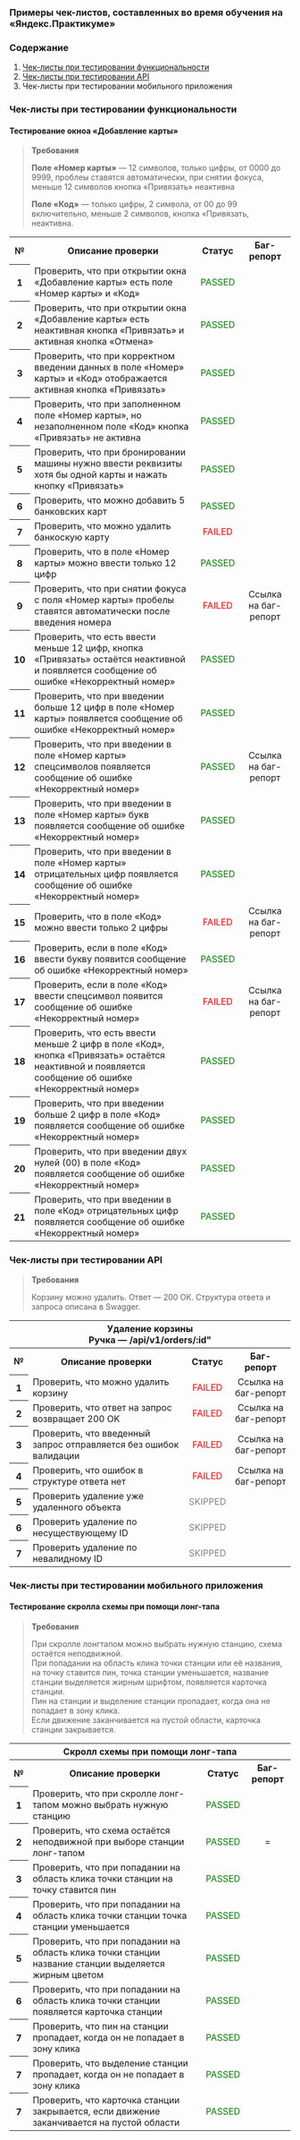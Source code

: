 ### Примеры чек-листов, составленных во время обучения на  «Яндекс.Практикуме»

### Содержание
1. [Чек-листы при тестировании функциональности](https://github.com/everyrubb/portfolio_QA/blob/main/check_list.md#-чек-листы-при-тестировании-функциональности-)
2. [Чек-листы при тестировании API](https://github.com/everyrubb/portfolio_QA/blob/main/check_list.md#-чек-листы-при-тестировании-api-)
3. Чек-листы при тестировании мобильного приложения

<h3> Чек-листы при тестировании функциональности </h3> 

#### Тестирование окноа «Добавление карты» 

> **Требования**  
> 
>
> **Поле «Номер карты»** — 12 символов, только цифры, от 0000 до 9999, проблеы ставятся автоматически, при снятии фокуса, меньше 12 символов кнопка «Привязать» неактивна
> 
> **Поле «Код»** — только цифры, 2 символа, от 00 до 99 включительно, меньше 2 символов, кнопка «Привязать, неактивна.  


<table> 
<tr>
	    <th>№ </th>
	    <th>Описание проверки</th>
        <th>Статус</th>
        <th>Баг-репорт</th>
</tr >
	<tr >
	    <th valign="middle" align="center" rowspan="1"> 1 </th>
	    <td> Проверить, что при открытии окна «Добавление карты» есть поле «Номер карты» и «Код» </td>
        <td valign="middle" align="center" > <span style="color:green"> PASSED </span> </td>
        <td valign="middle" align="center"> </td>
    <tr >
	    <th valign="middle" align="center" rowspan="1"> 2 </th>
	    <td> Проверить, что при открытии окна «Добавление карты» есть неактивная кнопка «Привязать» и активная кнопка «Отмена» </td>
        <td valign="middle" align="center" > <span style="color:green"> PASSED </span> </td>
        <td valign="middle" align="center"> </td>
    </tr>
    <tr >
	    <th valign="middle" align="center" rowspan="1"> 3 </th>
	    <td> Проверить, что при корректном введении данных в поле «Номер» карты» и «Код» отображается активная кнопка «Привязать» </td>
	    <td valign="middle" align="center" > <span style="color:green"> PASSED </span> </td>
        <td valign="middle" align="center"> </td>
    </tr>
    <tr >
	    <th valign="middle" align="center" rowspan="1"> 4 </th>
	    <td> Проверить, что при заполненном поле «Номер карты», но незаполненном поле «Код» кнопка «Привязать» не активна
        <td valign="middle" align="center" > <span style="color:green"> PASSED </span> </td>
        <td valign="middle" align="center"> </td>
    </td>
    <tr >
	    <th valign="middle" align="center" rowspan="1"> 5 </th>
	    <td> Проверить, что при бронировании машины нужно ввести реквизиты хотя бы одной карты и нажать кнопку «Привязать»
        <td valign="middle" align="center" > <span style="color:green"> PASSED </span> </td>
        <td valign="middle" align="center"> </td>
    </td>
    <tr >
	    <th valign="middle" align="center" rowspan="1"> 6 </th>
	    <td> Проверить, что можно добавить 5 банковских карт 
        <td valign="middle" align="center" > <span style="color:green"> PASSED </span> </td>
        <td valign="middle" align="center"> </td>
    </td>
    <tr >
	    <th valign="middle" align="center" rowspan="1"> 7 </th>
	    <td> Проверить, что можно удалить банкоскую карту
        <td valign="middle" align="center" > <span style="color:red"> FAILED </span> </td>
        <td valign="middle" align="center"> </td>
    </td>
    <tr>
	    <th valign="middle" align="center" rowspan="1"> 8 </th>
	    <td> Проверить, что в поле «Номер карты» можно ввести только 12 цифр
        <td valign="middle" align="center" > <span style="color:green"> PASSED </span> </td>
        <td valign="middle" align="center"> </td>
    </td>
    <tr >
	    <th valign="middle" align="center" rowspan="1"> 9 </th>
	    <td> Проверить, что при снятии фокуса с поля «Номер карты» пробелы ставятся автоматически после введения номера
        <td valign="middle" align="center" > <span style="color:red"> FAILED </span> </td>
        <td valign="middle" align="center"> Cсылка на баг-репорт </td>
    </td>
    <tr >
	    <th valign="middle" align="center" rowspan="1"> 10 </th>
	    <td> Проверить, что есть ввести меньше 12 цифр, кнопка «Привязать» остаётся неактивной и появляется сообщение об ошибке «Некорректный номер»
        <td valign="middle" align="center" > <span style="color:green"> PASSED </span> </td>
        <td valign="middle" align="center"> </td>
    </td>
    <tr >
	    <th valign="middle" align="center" rowspan="1"> 11 </th>
	    <td> Проверить, что при введении больше 12 цифр в поле «Номер карты» появляется сообщение об ошибке «Некорректный номер»
        <td valign="middle" align="center" > <span style="color:green"> PASSED </span> </td>
        <td valign="middle" align="center"> </td>
    </td>
    <tr >
	    <th valign="middle" align="center" rowspan="1"> 12 </th>
	    <td> Проверить, что при введении в поле «Номер карты» спецсимволов появляется сообщение об ошибке «Некорректный номер»
        <td valign="middle" align="center" > <span style="color:green"> PASSED </span> </td>
        <td valign="middle" align="center"> Cсылка на баг-репорт </td>
    </td>
    <tr >
	    <th valign="middle" align="center" rowspan="1"> 13 </th>
	    <td> Проверить, что при введении в поле «Номер карты» букв появляется сообщение об ошибке «Некорректный номер»
        <td valign="middle" align="center" > <span style="color:green"> PASSED </span> </td>
        <td valign="middle" align="center"> </td>
    </td>
    <tr >
	    <th valign="middle" align="center" rowspan="1"> 14 </th>
	    <td> Проверить, что при введении в поле «Номер карты» отрицательных цифр появляется сообщение об ошибке «Некорректный номер»
        <td valign="middle" align="center" > <span style="color:green"> PASSED </span> </td>
        <td valign="middle" align="center"> </td>
    </td>
    <tr >
	    <th valign="middle" align="center" rowspan="1"> 15 </th>
	    <td> Проверить, что в поле «Код» можно ввести только 2 цифры
        <td valign="middle" align="center" > <span style="color:red"> FAILED </span> </td>
        <td valign="middle" align="center"> Cсылка на баг-репорт </td>
    </td>
    <tr >
	    <th valign="middle" align="center" rowspan="1"> 16 </th>
	    <td> Проверить, если в поле «Код» ввести букву появится сообщение об ошибке «Некорректный номер»
        <td valign="middle" align="center" > <span style="color:green"> PASSED </span> </td>
        <td valign="middle" align="center"> </td>
    </td>
    <tr >
	    <th valign="middle" align="center" rowspan="1"> 17 </th>
	    <td> Проверить, если в поле «Код» ввести спецсимвол появится сообщение об ошибке «Некорректный номер»
        <td valign="middle" align="center" > <span style="color:red"> FAILED </span> </td>
        <td valign="middle" align="center"> Cсылка на баг-репорт </td>
    </td>
    <tr >
	    <th valign="middle" align="center" rowspan="1"> 18 </th>
	    <td> Проверить, что есть ввести меньше 2 цифр в поле «Код», кнопка «Привязать» остаётся неактивной и появляется сообщение об ошибке «Некорректный номер»
        <td valign="middle" align="center" > <span style="color:green"> PASSED </span> </td>
        <td valign="middle" align="center"> </td>
    </td>
    <tr >
	    <th valign="middle" align="center" rowspan="1"> 19 </th>
	    <td> Проверить, что при введении больше 2 цифр в поле «Код» появляется сообщение об ошибке «Некорректный номер»
        <td valign="middle" align="center" > <span style="color:green"> PASSED </span> </td>
        <td valign="middle" align="center"> </td>
    </td>
    <tr >
	    <th valign="middle" align="center" rowspan="1"> 20 </th>
	    <td> Проверить, что при введении двух нулей (00) в поле «Код» появляется сообщение об ошибке «Некорректный номер»
        <td valign="middle" align="center" > <span style="color:green"> PASSED </span> </td>
        <td valign="middle" align="center"> </td>
    </td>
    <tr >
	    <th valign="middle" align="center" rowspan="1"> 21 </th>
	    <td> Проверить, что при введении в поле «Код» отрицательных цифр появляется сообщение об ошибке «Некорректный номер»
         <td valign="middle" align="center" > <span style="color:green"> PASSED </span> </td>
         <td valign="middle" align="center"> </td>
    </td>

</tr>
</table>

<h3> Чек-листы при тестировании API </h3> 

> **Требования**
>
>
> Корзину можно удалить. Ответ — 200 ОК. Структура ответа и запроса описана в Swagger. 


<table> 
<tr>
	    <th colspan="4"> Удаление корзины
                        <br>
                        Ручка — /api/v1/orders/:id" </th>
</tr >
<tr>
	    <th>№ </th>
	    <th>Описание проверки</th>
        <th>Статус</th>
        <th>Баг-репорт</th>
</tr >
	<tr >
	    <th valign="middle" align="center" rowspan="1"> 1 </th>
	    <td> Проверить, что можно удалить корзину </td>
        <td valign="middle" align="center" > <span style="color:red"> FAILED </span> </td>
        <td valign="middle" align="center"> Cсылка на баг-репорт </td>
    <tr >
	    <th valign="middle" align="center" rowspan="1"> 2 </th>
	    <td> Проверить, что ответ на запрос возвращает 200 OK </td>
        <td valign="middle" align="center" > <span style="color:red"> FAILED </span> </td>
        <td valign="middle" align="center"> Cсылка на баг-репорт </td>
    </tr>
    <tr >
	    <th valign="middle" align="center" rowspan="1"> 3 </th>
	    <td> Проверить, что введенный запрос отправляется без ошибок валидации </td>
	    <td valign="middle" align="center" > <span style="color:red"> FAILED </span> </td>
        <td valign="middle" align="center"> Cсылка на баг-репорт </td>
    </tr>
    <tr >
	    <th valign="middle" align="center" rowspan="1"> 4 </th>
	    <td> Проверить, что ошибок в структуре ответа нет
        <td valign="middle" align="center" > <span style="color:red"> FAILED </span> </td>
        <td valign="middle" align="center"> Cсылка на баг-репорт </td>
    </td>
    <tr >
	    <th valign="middle" align="center" rowspan="1"> 5 </th>
	    <td> Проверить удаление уже удаленного объекта
        <td valign="middle" align="center" > <span style="color:grey"> SKIPPED </span> </td>
        <td valign="middle" align="center"> </td>
    </td>
    <tr >
	    <th valign="middle" align="center" rowspan="1"> 6 </th>
	    <td> Проверить удаление по несуществующему ID
        <td valign="middle" align="center" > <span style="color:grey"> SKIPPED </span> </td>
        <td valign="middle" align="center"> </td>
    </td>
    <tr >
	    <th valign="middle" align="center" rowspan="1"> 7 </th>
	    <td> Проверить удаление по невалидному ID
        <td valign="middle" align="center" > <span style="color:grey"> SKIPPED </span> </td>
        <td valign="middle" align="center"> </td>
    </td>
</tr>
</table>

<h3> Чек-листы при тестировании мобильного приложения </h3> 

#### Тестирование скролла схемы при помощи лонг-тапа


> **Требования**
>
> При скролле лонгтапом можно выбрать нужную станцию, схема остаётся неподвижной.  
> При попадании на область клика точки станции или её названия, на точку ставится пин, точка станции уменьшается, название станции выделяется жирным шрифтом, появляется карточка станции.  
> Пин на станции и выделение станции пропадает, когда она не попадает в зону клика.  
> Если движение заканчивается на пустой области, карточка станции закрывается.



<table> 
<tr>
	    <th colspan="4"> Скролл схемы при помощи лонг-тапа </th>
</tr >
<tr>
	    <th>№ </th>
	    <th>Описание проверки</th>
        <th>Статус</th>
        <th>Баг-репорт</th>
</tr >
	<tr >
	    <th valign="middle" align="center" rowspan="1"> 1 </th>
	    <td> Проверить, что при скролле лонг-тапом можно выбрать нужную станцию </td>
        <td valign="middle" align="center" > <span style="color:green"> PASSED </span> </td>
        <td valign="middle" align="center"></td>
    <tr >
	    <th valign="middle" align="center" rowspan="1"> 2 </th>
	    <td> Проверить, что схема остаётся неподвижной при выборе станции лонг-тапом </td>
        <td valign="middle" align="center" > <span style="color:green"> PASSED </span> </td>
        <td valign="middle" align="center"> = </td>
    </tr>
    <tr >
	    <th valign="middle" align="center" rowspan="1"> 3 </th>
	    <td> Проверить, что при попадании на область клика точки станции на точку ставится пин </td>
	    <td valign="middle" align="center" > <span style="color:green"> PASSED </span> </td>
        <td valign="middle" align="center"> </td>
    </tr>
    <tr >
	    <th valign="middle" align="center" rowspan="1"> 4 </th>
	    <td> Проверить, что при попадании на область клика точки станции точка станции уменьшается </td>
        <td valign="middle" align="center" > <span style="color:green"> PASSED </span> </td>
        <td valign="middle" align="center"> </td>
    </td>
    <tr >
	    <th valign="middle" align="center" rowspan="1"> 5 </th>
	    <td> Проверить, что при попадании на область клика точки станции название станции выделяется жирным цветом  </td>
        <td valign="middle" align="center" > <span style="color:green"> PASSED </span> </td>
        <td valign="middle" align="center"> </td>
    </td>
    <tr >
	    <th valign="middle" align="center" rowspan="1"> 6 </th>
	    <td> Проверить, что при попадании на область клика точки станции появляется карточка станции </td>
        <td valign="middle" align="center" > <span style="color:green"> PASSED </span> </td>
        <td valign="middle" align="center"> </td>
    </td>
    <tr >
	    <th valign="middle" align="center" rowspan="1"> 7 </th>
	    <td> Проверить, что пин на станции пропадает, когда он не попадает в зону клика </td>
        <td valign="middle" align="center" > <span style="color:green"> PASSED </span> </td>
        <td valign="middle" align="center"> </td>
    </td>
    <tr >
	    <th valign="middle" align="center" rowspan="1"> 7 </th>
	    <td> Проверить, что выделение станции пропадает, когда он не попадает в зону клика </td>
        <td valign="middle" align="center" > <span style="color:green"> PASSED </span> </td>
        <td valign="middle" align="center"> </td>
    </td>
    <tr >
	    <th valign="middle" align="center" rowspan="1"> 7 </th>
	    <td> Проверить, что карточка станции закрывается, если движение заканчивается на пустой области </td>
        <td valign="middle" align="center" > <span style="color:green"> PASSED </span> </td>
        <td valign="middle" align="center"> </td>
    </td>
</tr>
</table>
